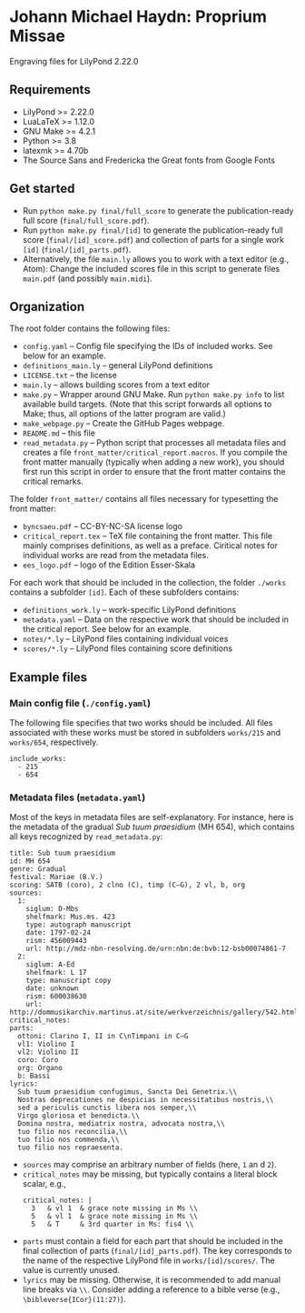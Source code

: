 # Johann Michael Haydn: Proprium Missae

Engraving files for LilyPond 2.22.0


## Requirements

* LilyPond >= 2.22.0
* LuaLaTeX >= 1.12.0
* GNU Make >= 4.2.1
* Python >= 3.8
* latexmk >= 4.70b
* The Source Sans and Fredericka the Great fonts from Google Fonts


## Get started

* Run `python make.py final/full_score` to generate the publication-ready full score (`final/full_score.pdf`).
* Run `python make.py final/[id]` to generate the publication-ready full score (`final/[id]_score.pdf`) and collection of parts for a single work `[id]` (`final/[id]_parts.pdf`).
* Alternatively, the file `main.ly` allows you to work with a text editor (e.g., Atom): Change the included scores file in this script to generate files `main.pdf` (and possibly `main.midi`).


## Organization

The root folder contains the following files:
* `config.yaml` – Config file specifying the IDs of included works. See below for an example.
* `definitions_main.ly` – general LilyPond definitions
* `LICENSE.txt` – the license
* `main.ly` – allows building scores from a text editor
* `make.py` – Wrapper around GNU Make. Run `python make.py info` to list available build targets. (Note that this script forwards all options to Make; thus, all options of the latter program are valid.)
* `make_webpage.py` – Create the GitHub Pages webpage.
* `README.md` – this file
* `read_metadata.py` – Python script that processes all metadata files and creates a file `front_matter/critical_report.macros`. If you compile the front matter manually (typically when adding a new work), you should first run this script in order to ensure that the front matter contains the critical remarks.

The folder `front_matter/` contains all files necessary for typesetting the front matter:
* `byncsaeu.pdf` – CC-BY-NC-SA license logo
* `critical_report.tex` – TeX file containing the front matter. This file mainly comprises definitions, as well as a preface. Ciritical notes for individual works are read from the metadata files.
* `ees_logo.pdf` – logo of the Edition Esser-Skala

For each work that should be included in the collection, the folder `./works` contains a subfolder `[id]`. Each of these subfolders contains:
* `definitions_work.ly` – work-specific LilyPond definitions
* `metadata.yaml` – Data on the respective work that should be included in the critical report. See below for an example.
* `notes/*.ly` – LilyPond files containing individual voices
* `scores/*.ly` – LilyPond files containing score definitions


## Example files

### Main config file (`./config.yaml`)

The following file specifies that two works should be included. All files associated with these works must be stored in subfolders `works/215` and `works/654`, respectively.

```
include_works:
  - 215
  - 654
```


### Metadata files (`metadata.yaml`)

Most of the keys in metadata files are self-explanatory. For instance, here is the metadata of the gradual *Sub tuum praesidium* (MH 654), which contains all keys recognized by `read_metadata.py`:
```
title: Sub tuum praesidium
id: MH 654
genre: Gradual
festival: Mariae (B.V.)
scoring: SATB (coro), 2 clno (C), timp (C–G), 2 vl, b, org
sources:
  1:
    siglum: D-Mbs
    shelfmark: Mus.ms. 423
    type: autograph manuscript
    date: 1797-02-24
    rism: 456009443
    url: http://mdz-nbn-resolving.de/urn:nbn:de:bvb:12-bsb00074861-7
  2:
    siglum: A-Ed
    shelfmark: L 17
    type: manuscript copy
    date: unknown
    rism: 600038630
    url: http://dommusikarchiv.martinus.at/site/werkverzeichnis/gallery/542.html
critical_notes:
parts:
  ottoni: Clarino I, II in C\nTimpani in C–G
  vl1: Violino I
  vl2: Violino II
  coro: Coro
  org: Organo
  b: Bassi
lyrics:
  Sub tuum praesidium confugimus, Sancta Dei Genetrix.\\
  Nostras deprecationes ne despicias in necessitatibus nostris,\\
  sed a periculis cunctis libera nos semper,\\
  Virgo gloriosa et benedicta.\\
  Domina nostra, mediatrix nostra, advocata nostra,\\
  tuo filio nos reconcilia,\\
  tuo filio nos commenda,\\
  tuo filio nos repraesenta.
```

* `sources` may comprise an arbitrary number of fields (here, `1` an d `2`).
* `critical_notes` may be missing, but typically contains a literal block scalar, e.g.,
  ```
  critical_notes: |
    3   & vl 1  & grace note missing in Ms \\
    5   & vl 1  & grace note missing in Ms \\
    5   & T     & 3rd quarter in Ms: fis4 \\
  ```
* `parts` must contain a field for each part that should be included in the final collection of parts (`final/[id]_parts.pdf`). The key corresponds to the name of the respective LilyPond file in `works/[id]/scores/`. The value is currently unused.
* `lyrics` may be missing. Otherwise, it is recommended to add manual line breaks via `\\`. Consider adding a reference to a bible verse (e.g., `\bibleverse{ICor}(11:27)`).
